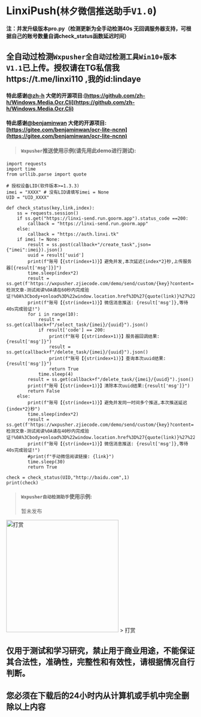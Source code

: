 # LinxiPush(`林夕微信推送助手V1.0`)
#### 注：并发升级版本pro.py（检测更新为全手动检测40s 无回调服务器支持，可根据自己的账号数量自调check_status函数延迟时间）

## 全自动过检测`Wxpusher全自动过检测工具Win10+版本 V1.1`已上传。授权请在TG私信我https://t.me/linxi110 ,我的id:lindaye

#### 特此感谢[@zh-h](https://github.com/zh-h) 大佬的开源项目:[https://github.com/zh-h/Windows.Media.Ocr.Cli](https://github.com/zh-h/Windows.Media.Ocr.Cli)
#### 特此感谢[@benjaminwan](https://gitee.com/benjaminwan) 大佬的开源项目:[https://gitee.com/benjaminwan/ocr-lite-ncnn](https://gitee.com/benjaminwan/ocr-lite-ncnn)
> #### `Wxpusher`推送使用示例(请先用此demo进行测试):

   	import requests
	import time
	from urllib.parse import quote
 
	# 授权设备LID(软件版本>=1.3.3)
	imei = "XXXX" # 没有LID请填写imei = None
	UID = "UID_XXXX"
	
	def check_status(key,link,index):
	    ss = requests.session()
	    if ss.get("https://linxi-send.run.goorm.app").status_code ==200:
	        callback = "https://linxi-send.run.goorm.app"
	    else:
	        callback = "https://auth.linxi.tk"
	    if imei != None:
	        result = ss.post(callback+"/create_task",json={"imei":imei}).json()
	        uuid = result['uuid']
	        print(f"账号【{str(index+1)}】避免并发,本次延迟{index*2}秒,上传服务器[{result['msg']}]")
	        time.sleep(index*2)
	        result = ss.get(f'https://wxpusher.zjiecode.com/demo/send/custom/{key}?content=检测文章-测试阅读%0A请在60秒内完成验证!%0A%3Cbody+onload%3D%22window.location.href%3D%27{quote(link)}%27%22%3E').json()
	        print(f"账号【{str(index+1)}】微信消息推送: {result['msg']},等待40s完成验证!")
	        for i in range(10):
	            result = ss.get(callback+f"/select_task/{imei}/{uuid}").json()
	            if result['code'] == 200:
	                print(f"账号【{str(index+1)}】服务器回调结果:{result['msg']}")
	                result = ss.get(callback+f"/delete_task/{imei}/{uuid}").json()
	                print(f"账号【{str(index+1)}】查询本次uuid结果:{result['msg']}")
	                return True
	            time.sleep(4)
	        result = ss.get(callback+f"/delete_task/{imei}/{uuid}").json()
	        print(f"账号【{str(index+1)}】清除本次uuid结果:{result['msg']}")
	        return False
	    else:
	        print(f"账号【{str(index+1)}】避免并发同一时间多个推送,本次推送延迟{index*2}秒")
	        time.sleep(index*2)
	        result = ss.get(f'https://wxpusher.zjiecode.com/demo/send/custom/{key}?content=检测文章-测试阅读%0A请在40秒内完成验证!%0A%3Cbody+onload%3D%22window.location.href%3D%27{quote(link)}%27%22%3E').json()
	        print(f"账号【{str(index+1)}】微信消息推送: {result['msg']},等待40s完成验证!")
	        #print(f"手动微信阅读链接: {link}")
	        time.sleep(30)
	        return True
	
	check = check_status(UID,"http://baidu.com",1)
	print(check)
> #### `Wxpusher自动检测助手`使用示例:
> 暂未发布
<img src="zsm.png" alt="打赏" width="300px" height="300px"/>
> 打赏

## 仅用于测试和学习研究，禁止用于商业用途，不能保证其合法性，准确性，完整性和有效性，请根据情况自行判断。
## 您必须在下载后的24小时内从计算机或手机中完全删除以上内容
